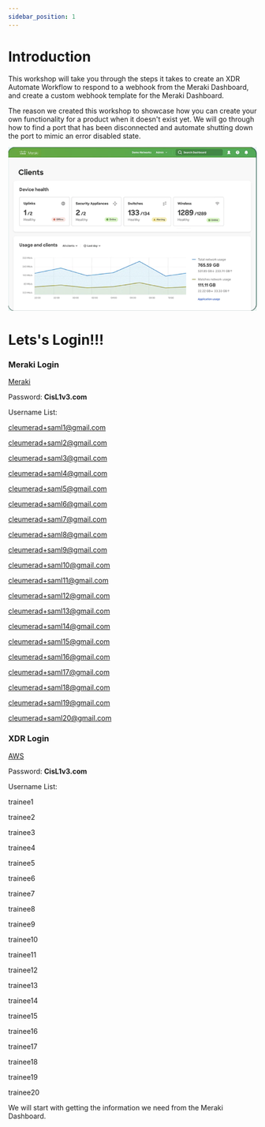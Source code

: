 ```yaml
---
sidebar_position: 1
---
```


# Introduction

This workshop will take you through the steps it takes to create an XDR Automate Workflow to respond to a webhook from the Meraki Dashboard, and create a custom webhook template for the Meraki Dashboard.

The reason we created this workshop to showcase how you can create your own functionality for a product when it doesn't exist yet. We will go through how to find a port that has been disconnected and automate shutting down the port to mimic an error disabled state.

![meraki dashboard](../static/img/dashboard.png)

# Lets's Login!!!

### Meraki Login

[Meraki](https://dev-192338.okta.com/home/ciscomeraki/0oapm9fvunu0zhO974x7/38929)

Password: **CisL1v3.com**

Username List:

cleumerad+saml1@gmail.com

cleumerad+saml2@gmail.com

cleumerad+saml3@gmail.com

cleumerad+saml4@gmail.com

cleumerad+saml5@gmail.com

cleumerad+saml6@gmail.com

cleumerad+saml7@gmail.com

cleumerad+saml8@gmail.com

cleumerad+saml9@gmail.com

cleumerad+saml10@gmail.com

cleumerad+saml11@gmail.com

cleumerad+saml12@gmail.com

cleumerad+saml13@gmail.com

cleumerad+saml14@gmail.com

cleumerad+saml15@gmail.com

cleumerad+saml16@gmail.com

cleumerad+saml17@gmail.com

cleumerad+saml18@gmail.com

cleumerad+saml19@gmail.com

cleumerad+saml20@gmail.com

### XDR Login

[AWS](http://xdr.us.security.cisco.com)

Password: **CisL1v3.com**

Username List:

trainee1

trainee2

trainee3

trainee4

trainee5

trainee6

trainee7

trainee8

trainee9

trainee10

trainee11

trainee12

trainee13

trainee14

trainee15

trainee16

trainee17

trainee18

trainee19

trainee20

We will start with getting the information we need from the Meraki Dashboard.
